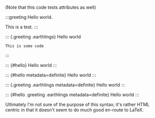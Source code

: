 (Note that this code tests attributes as well)

:::greeting
Hello world.

This is a test.
:::

::: {.greeting .earthlings}
Hello world

```
This is some code
```
:::

::: {#hello}
Hello world
:::

::: {#hello metadata=definite}
Hello world
:::

::: {.greeting .earthlings metadata=definite}
Hello world
:::

::: {#hello .greeting .earthlings metadata=definite}
Hello world
:::

Ultimately I'm not sure of the purpose of this syntax; it's rather HTML
centric in that it doesn't seem to do much good en-route to LaTeX.

